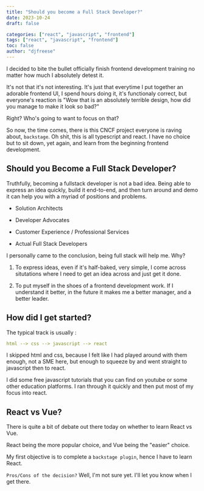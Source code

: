 ```yaml
---
title: "Should you become a Full Stack Developer?"
date: 2023-10-24
draft: false

categories: ["react", "javascript", "frontend"]
tags: ["react", "javascript", "frontend"]
toc: false
author: "djfreese"
---
```


I decided to bite the bullet officially finish frontend development training no matter how much I absolutely detest it.

It's not that it's not interesting. It's just that everytime I put together an adorable frontend UI, I spend hours doing it, it's functionaly correct, but everyone's reaction is "Wow that is an absolutely terrible design, how did you manage to make it look so bad?"

Right? Who's going to want to focus on that?

So now, the time comes, there is this CNCF project everyone is raving about, `backstage`. Oh shit, this is all typescript and react. I have no choice but to sit down, yet again, and learn from the beginning frontend development.

## Should you Become a Full Stack Developer?

Truthfully, becoming a fullstack developer is not a bad idea. Being able to express an idea quickly, build it end-to-end, and then turn around and demo it can help you with a myriad of positions and problems.

* Solution Architects

* Developer Advocates

* Customer Experience / Professional Services

* Actual Full Stack Developers

I personally came to the conclusion, being full stack will help me. Why?

1. To express ideas, even if it's half-baked, very simple, I come across situtations where I need to get an idea across and just get it done.

1. To put myself in the shoes of a frontend development work. If I understand it better, in the future it makes me a better manager, and a better leader.

## How did I get started?

The typical track is usually :

```yaml
html --> css --> javascript --> react
```

I skipped html and css, because I felt like I had played around with them enough, not a SME here, but enough to squeeze by and went straight to javascript then to react.

I did some free javascript tutorials that you can find on youtube or some other education platforms. I ran through it quickly and then put most of my focus into react.

## React vs Vue?

There is quite a bit of debate out there today on whether to learn React vs Vue.

React being the more popular choice, and Vue being the  "easier" choice.

My first objective is to complete a `backstage plugin`, hence I have to learn React.

`Pros/Cons of the decision?` Well, I'm not sure yet. I'll let you know when I get there.
